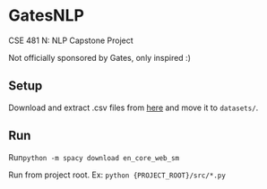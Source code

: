 # GatesNLP
CSE 481 N: NLP Capstone Project

Not officially sponsored by Gates, only inspired :) 

## Setup
Download and extract .csv files from [here](https://www.kaggle.com/benhamner/nips-papers) and move it to `datasets/`.

## Run
Run`python -m spacy download en_core_web_sm`

Run from project root. Ex: `python {PROJECT_ROOT}/src/*.py`
